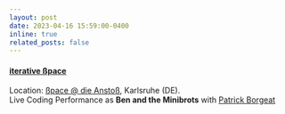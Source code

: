 ```yaml
---
layout: post
date: 2023-04-16 15:59:00-0400
inline: true
related_posts: false
---
```


#### [iterative ßpace](https://dieanstoss.de/neu/iterative-sspace/) 
Location: [ßpace @ die Anstoß](https://dieanstoss.de/), Karlsruhe (DE).\
Live Coding Performance as **Ben and the Minibrots** with [Patrick Borgeat](https://borgeat.de/)
